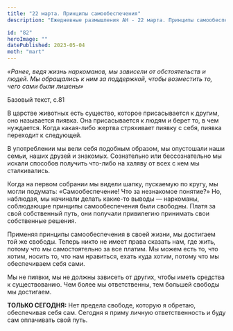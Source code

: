 ```yaml
---
title: "22 марта. Принципы самообеспечения"
description: "Ежедневные размышления АН - 22 марта. Принципы самообеспечения"

id: "82"
heroImage: ""
datePublished: 2023-05-04
moth: "mart"
---
```


_«Ранее, ведя жизнь наркоманов, мы зависели от обстоятельств и людей. Мы
обращались к ним за поддержкой, чтобы возместить то, чего сами были лишены»_

Базовый текст, с.81

В царстве животных есть существо, которое присасывается к другим, оно
называется пиявка. Она присасывается к людям и берет то, в чем нуждается.
Когда какая-либо жертва стряхивает пиявку с себя, пиявка переходит к
следующей.

В употреблении мы вели себя подобным образом, мы опустошали наши семьи, наших
друзей и знакомых. Сознательно или бессознательно мы искали способов получить
что-либо на халяву от всех с кем мы сталкивались.

Когда на первом собрании мы видели шапку, пускаемую по кругу, мы могли
подумать: «Самообеспечение! Что за незнакомое понятие?» Но, наблюдая, мы
начинали делать какие-то выводы — наркоманы, соблюдающие принципы
самообеспечения были свободны. Платя за свой собственный путь, они получали
привилегию принимать свои собственные решения.

Применяя принципы самообеспечения в своей жизни, мы достигаем той же свободы.
Теперь никто не имеет права сказать нам, где жить, потому что мы
самостоятельно за все платим. Мы можем есть то, что хотим, носить то, что нам
нравиться, ехать куда хотим, потому что мы обеспечиваем себя сами.

Мы не пиявки, мы не должны зависеть от других, чтобы иметь средства к
существованию. Чем более мы ответственны, тем большей свободы мы достигаем.

**ТОЛЬКО СЕГОДНЯ:** Нет предела свободе, которую я обретаю, обеспечивая себя
сам. Сегодня я приму личную ответственность и буду сам оплачивать свой путь.
